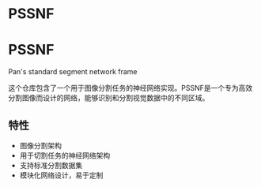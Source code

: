# PSSNF

# PSSNF
Pan's standard segment network frame

这个仓库包含了一个用于图像分割任务的神经网络实现。PSSNF是一个专为高效分割图像而设计的网络，能够识别和分割视觉数据中的不同区域。

## 特性
- 图像分割架构
- 用于切割任务的神经网络架构
- 支持标准分割数据集
- 模块化网络设计，易于定制



